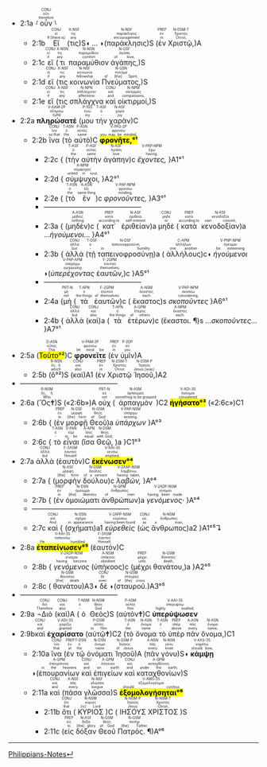 - <rt>2:1a</rt> ⸉<RUBY><ruby><ruby>οὖν<rt>therefore</rt></ruby><rt>οὖν</rt></ruby><rt>CONJ</rt></RUBY>⸊
	- <rt>2:1b</rt> <RUBY><ruby><ruby>Εἴ<rt>If [there is]</rt></ruby><rt>εἰ</rt></ruby><rt>CONJ</rt></RUBY> (<RUBY><ruby><ruby>τις<rt>any</rt></ruby><rt>τις</rt></ruby><rt>X-NSF</rt></RUBY>)S◖ ... ◗(<RUBY><ruby><ruby>παράκλησις<rt>encouragement</rt></ruby><rt>παράκλησις</rt></ruby><rt>N-NSF</rt></RUBY>)S (<RUBY><ruby><ruby>ἐν<rt>in</rt></ruby><rt>ἐν</rt></ruby><rt>PREP</rt></RUBY> <RUBY><ruby><ruby>Χριστῷ,<rt>Christ,</rt></ruby><rt>Χριστός</rt></ruby><rt>N-DSM-T</rt></RUBY>)A 
	- <rt>2:1c</rt> <RUBY><ruby><ruby>εἴ<rt>if</rt></ruby><rt>εἰ</rt></ruby><rt>CONJ</rt></RUBY> (<RUBY><ruby><ruby>τι<rt>any</rt></ruby><rt>τις</rt></ruby><rt>X-NSN</rt></RUBY> <RUBY><ruby><ruby>παραμύθιον<rt>comfort</rt></ruby><rt>παραμύθιον</rt></ruby><rt>N-NSN</rt></RUBY> <RUBY><ruby><ruby>ἀγάπης,<rt>of love,</rt></ruby><rt>ἀγάπη</rt></ruby><rt>N-GSF</rt></RUBY>)S 
	- <rt>2:1d</rt> <RUBY><ruby><ruby>εἴ<rt>if</rt></ruby><rt>εἰ</rt></ruby><rt>CONJ</rt></RUBY> (<RUBY><ruby><ruby>τις<rt>any</rt></ruby><rt>τις</rt></ruby><rt>X-NSF</rt></RUBY> <RUBY><ruby><ruby>κοινωνία<rt>fellowship</rt></ruby><rt>κοινωνία</rt></ruby><rt>N-NSF</rt></RUBY> <RUBY><ruby><ruby>Πνεύματος,<rt>of [the] Spirit,</rt></ruby><rt>πνεῦμα</rt></ruby><rt>N-GSN</rt></RUBY>)S 
	- <rt>2:1e</rt> <RUBY><ruby><ruby>εἴ<rt>if</rt></ruby><rt>εἰ</rt></ruby><rt>CONJ</rt></RUBY> (<RUBY><ruby><ruby>τις<rt>any</rt></ruby><rt>τις</rt></ruby><rt>X-NSF</rt></RUBY> <RUBY><ruby><ruby>σπλάγχνα<rt>affections</rt></ruby><rt>σπλάγχνον</rt></ruby><rt>N-NPN</rt></RUBY> <RUBY><ruby><ruby>καὶ<rt>and</rt></ruby><rt>καί</rt></ruby><rt>CONJ</rt></RUBY> <RUBY><ruby><ruby>οἰκτιρμοί,<rt>compassions,</rt></ruby><rt>οἰκτιρμός</rt></ruby><rt>N-NPM</rt></RUBY>)S 
- <rt>2:2a</rt> <RUBY><ruby><ruby><strong>πληρώσατέ</strong><rt>fulfill</rt></ruby><rt>πληρόω</rt></ruby><rt>V-AAM-2P</rt></RUBY> (<RUBY><ruby><ruby>μου<rt>my</rt></ruby><rt>ἐγώ</rt></ruby><rt>P-1GS</rt></RUBY> <RUBY><ruby><ruby>τὴν<rt>-</rt></ruby><rt>ὁ</rt></ruby><rt>T-ASF</rt></RUBY> <RUBY><ruby><ruby>χαρὰν<rt>joy</rt></ruby><rt>χαρά</rt></ruby><rt>N-ASF</rt></RUBY>)C 
	- <rt>2:2b</rt> <RUBY><ruby><ruby>ἵνα<rt>so that</rt></ruby><rt>ἵνα</rt></ruby><rt>CONJ</rt></RUBY> (<RUBY><ruby><ruby>τὸ<rt>the</rt></ruby><rt>ὁ</rt></ruby><rt>T-ASN</rt></RUBY> <RUBY><ruby><ruby>αὐτὸ<rt>same</rt></ruby><rt>αὐτός</rt></ruby><rt>P-ASN</rt></RUBY>)C <RUBY><ruby><ruby><mark><strong>φρονῆτε,°¹</strong></mark><rt>you may be minded,</rt></ruby><rt>φρονέω</rt></ruby><rt>V-PAS-2P</rt></RUBY> 
		- <rt>2:2c</rt> { (<RUBY><ruby><ruby>τὴν<rt>the</rt></ruby><rt>ὁ</rt></ruby><rt>T-ASF</rt></RUBY> <RUBY><ruby><ruby>αὐτὴν<rt>same</rt></ruby><rt>αὐτός</rt></ruby><rt>P-ASF</rt></RUBY> <RUBY><ruby><ruby>ἀγάπην<rt>love</rt></ruby><rt>ἀγάπη</rt></ruby><rt>N-ASF</rt></RUBY>)c <RUBY><ruby><ruby><em>ἔχοντες,</em><rt>having,</rt></ruby><rt>ἔχω</rt></ruby><rt>V-PAP-NPM</rt></RUBY> }A1°¹
		- <rt>2:2d</rt> { <RUBY><ruby><ruby>σύμψυχοι,<rt>united in soul,</rt></ruby><rt>σύμψυχος</rt></ruby><rt>A-NPM</rt></RUBY> }A2°¹
		- <rt>2:2e</rt> { (<RUBY><ruby><ruby>τὸ<rt>the</rt></ruby><rt>ὁ</rt></ruby><rt>T-ASN</rt></RUBY> <RUBY><ruby><ruby>ἓν<rt>same thing</rt></ruby><rt>εἷς</rt></ruby><rt>A-ASN</rt></RUBY>)c <RUBY><ruby><ruby><em>φρονοῦντες,</em><rt>minding,</rt></ruby><rt>φρονέω</rt></ruby><rt>V-PAP-NPM</rt></RUBY> }A3°¹
		- ——————————————
		- <rt>2:3a</rt> { (<RUBY><ruby><ruby>μηδὲν<rt>nothing</rt></ruby><rt>μηδείς</rt></ruby><rt>A-ASN</rt></RUBY>)c (<RUBY><ruby><ruby>κατ᾽<rt>according to</rt></ruby><rt>κατά</rt></ruby><rt>PREP</rt></RUBY> <RUBY><ruby><ruby>ἐριθείαν<rt>self-interest</rt></ruby><rt>ἐριθεία</rt></ruby><rt>N-ASF</rt></RUBY>)a <RUBY><ruby><ruby>μηδὲ<rt>or</rt></ruby><rt>μηδέ</rt></ruby><rt>CONJ</rt></RUBY> (<RUBY><ruby><ruby>κατὰ<rt>according to</rt></ruby><rt>κατά</rt></ruby><rt>PREP</rt></RUBY> <RUBY><ruby><ruby>κενοδοξίαν<rt>vain conceit,</rt></ruby><rt>κενοδοξία</rt></ruby><rt>N-ASF</rt></RUBY>)a ...<em>ἡγούμενοι</em>... }A4°¹
		- <rt>2:3b</rt> { <RUBY><ruby><ruby>ἀλλὰ<rt>but</rt></ruby><rt>ἀλλά</rt></ruby><rt>CONJ</rt></RUBY> (<RUBY><ruby><ruby>τῇ<rt>-</rt></ruby><rt>ὁ</rt></ruby><rt>T-DSF</rt></RUBY> <RUBY><ruby><ruby>ταπεινοφροσύνῃ<rt>in humility</rt></ruby><rt>ταπεινοφροσύνη</rt></ruby><rt>N-DSF</rt></RUBY>)a ( <RUBY><ruby><ruby>ἀλλήλους<rt>one another</rt></ruby><rt>ἀλλήλων</rt></ruby><rt>C-APM</rt></RUBY>)c◖ <RUBY><ruby><ruby><em>ἡγούμενοι</em><rt>be esteeming</rt></ruby><rt>ἡγέομαι</rt></ruby><rt>V-PNP-NPM</rt></RUBY> ◗(<RUBY><ruby><ruby><em>ὑπερέχοντας</em><rt>surpassing</rt></ruby><rt>ὑπερέχω</rt></ruby><rt>V-PAP-APM</rt></RUBY> <RUBY><ruby><ruby>ἑαυτῶν,<rt>themselves,</rt></ruby><rt>ἑαυτοῦ</rt></ruby><rt>F-2GPM</rt></RUBY>)c }A5°¹
		- ——————————————
		- <rt>2:4a</rt> {<RUBY><ruby><ruby>μὴ<rt>not</rt></ruby><rt>μή</rt></ruby><rt>PRT-N</rt></RUBY> (<RUBY><ruby><ruby>τὰ<rt>the things</rt></ruby><rt>ὁ</rt></ruby><rt>T-APN</rt></RUBY> <RUBY><ruby><ruby>ἑαυτῶν<rt>of themselves</rt></ruby><rt>ἑαυτοῦ</rt></ruby><rt>F-2GPM</rt></RUBY>)c ( <RUBY><ruby><ruby>ἕκαστος<rt>each</rt></ruby><rt>ἕκαστος</rt></ruby><rt>A-NSM</rt></RUBY>)s <RUBY><ruby><ruby><em>σκοποῦντες</em><rt>considering,</rt></ruby><rt>σκοπέω</rt></ruby><rt>V-PAP-NPM</rt></RUBY> }A6°¹
		- <rt>2:4b</rt> { <RUBY><ruby><ruby>ἀλλὰ<rt>but</rt></ruby><rt>ἀλλά</rt></ruby><rt>CONJ</rt></RUBY> (<RUBY><ruby><ruby>καὶ<rt>also</rt></ruby><rt>καί</rt></ruby><rt>CONJ</rt></RUBY>)a (<RUBY><ruby><ruby>τὰ<rt>the things</rt></ruby><rt>ὁ</rt></ruby><rt>T-APN</rt></RUBY> <RUBY><ruby><ruby>ἑτέρων<rt>of others</rt></ruby><rt>ἕτερος</rt></ruby><rt>A-GPM</rt></RUBY>)c (<RUBY><ruby><ruby>ἕκαστοι. ¶<rt>each.</rt></ruby><rt>ἕκαστος</rt></ruby><rt>A-NPM</rt></RUBY>)s ...<em>σκοποῦντες</em>...  }A7°¹


<div style="page-break-after: always;"></div>



- <rt>2:5a</rt> (<RUBY><ruby><ruby><mark>Τοῦτο°²</mark><rt>This</rt></ruby><rt>οὗτος</rt></ruby><rt>D-ASN</rt></RUBY>)C <RUBY><ruby><ruby><strong>φρονεῖτε</strong><rt>let mind be</rt></ruby><rt>φρονέω</rt></ruby><rt>V-PAM-2P</rt></RUBY> (<RUBY><ruby><ruby>ἐν<rt>in</rt></ruby><rt>ἐν</rt></ruby><rt>PREP</rt></RUBY> <RUBY><ruby><ruby>ὑμῖν<rt>you</rt></ruby><rt>σύ</rt></ruby><rt>P-2DP</rt></RUBY>)A 
	- <rt>2:5b</rt> (<RUBY><ruby><ruby>ὃ°²<rt>which</rt></ruby><rt>ὅς, ἥ</rt></ruby><rt>R-NSN</rt></RUBY>)S (<RUBY><ruby><ruby>καὶ<rt>also</rt></ruby><rt>καί</rt></ruby><rt>CONJ</rt></RUBY>)A1 (<RUBY><ruby><ruby>ἐν<rt>in</rt></ruby><rt>ἐν</rt></ruby><rt>PREP</rt></RUBY> <RUBY><ruby><ruby>Χριστῷ<rt>Christ</rt></ruby><rt>Χριστός</rt></ruby><rt>N-DSM-T</rt></RUBY> <RUBY><ruby><ruby>Ἰησοῦ,<rt>Jesus [was]:</rt></ruby><rt>Ἰησοῦς</rt></ruby><rt>N-DSM-P</rt></RUBY>)A2
- ——————————————
- <rt>2:6a</rt> (<RUBY><ruby><ruby>Ὃς🕇<rt>Who</rt></ruby><rt>ὅς, ἥ</rt></ruby><rt>R-NSM</rt></RUBY>)S («<rt>2:6b</rt>»)A <RUBY><ruby><ruby>οὐχ<rt>not</rt></ruby><rt>οὐ</rt></ruby><rt>PRT-N</rt></RUBY> (<RUBY><ruby><ruby>ἁρπαγμὸν<rt>something to be grasped</rt></ruby><rt>ἁρπαγμός</rt></ruby><rt>N-ASM</rt></RUBY>)C2 <RUBY><ruby><ruby><mark><strong>ἡγήσατο°³</strong></mark><rt>considered</rt></ruby><rt>ἡγέομαι</rt></ruby><rt>V-ADI-3S</rt></RUBY> («<rt>2:6c</rt>»)C1
	- <rt>2:6b</rt> { (<RUBY><ruby><ruby>ἐν<rt>in</rt></ruby><rt>ἐν</rt></ruby><rt>PREP</rt></RUBY> <RUBY><ruby><ruby>μορφῇ<rt>[the] form</rt></ruby><rt>μορφή</rt></ruby><rt>N-DSF</rt></RUBY> <RUBY><ruby><ruby>Θεοῦ<rt>of God</rt></ruby><rt>θεός</rt></ruby><rt>N-GSM</rt></RUBY>)a <RUBY><ruby><ruby><em>ὑπάρχων</em><rt>existing,</rt></ruby><rt>ὑπάρχω</rt></ruby><rt>V-PAP-NSM</rt></RUBY> }A°³
	- <rt>2:6c</rt> { <RUBY><ruby><ruby>τὸ<rt>-</rt></ruby><rt>ὁ</rt></ruby><rt>T-ASN</rt></RUBY> <RUBY><ruby><ruby><em>εἶναι</em><rt>to be</rt></ruby><rt>εἰμί</rt></ruby><rt>V-PAN</rt></RUBY> (<RUBY><ruby><ruby>ἴσα<rt>equal</rt></ruby><rt>ἴσος</rt></ruby><rt>A-APN</rt></RUBY> <RUBY><ruby><ruby>Θεῷ,<rt>with God,</rt></ruby><rt>θεός</rt></ruby><rt>N-DSM</rt></RUBY> )a }C1°³
- <rt>2:7a</rt> <RUBY><ruby><ruby>ἀλλὰ<rt>but</rt></ruby><rt>ἀλλά</rt></ruby><rt>CONJ</rt></RUBY> (<RUBY><ruby><ruby>ἑαυτὸν<rt>Himself</rt></ruby><rt>ἑαυτοῦ</rt></ruby><rt>F-3ASM</rt></RUBY>)C <RUBY><ruby><ruby><mark><strong>ἐκένωσεν°⁴</strong></mark><rt>emptied,</rt></ruby><rt>κενόω</rt></ruby><rt>V-AAI-3S</rt></RUBY>
	- <rt>2:7a</rt> { (<RUBY><ruby><ruby>μορφὴν<rt>[the] form</rt></ruby><rt>μορφή</rt></ruby><rt>N-ASF</rt></RUBY> <RUBY><ruby><ruby>δούλου<rt>of a servant</rt></ruby><rt>δοῦλος</rt></ruby><rt>N-GSM</rt></RUBY>)c <RUBY><ruby><ruby><em>λαβών,</em><rt>having taken,</rt></ruby><rt>λαμβάνω</rt></ruby><rt>V-2AAP-NSM</rt></RUBY> }A°⁴
	- <rt>2:7b</rt> { (<RUBY><ruby><ruby>ἐν<rt>in</rt></ruby><rt>ἐν</rt></ruby><rt>PREP</rt></RUBY> <RUBY><ruby><ruby>ὁμοιώματι<rt>[the] likeness</rt></ruby><rt>ὁμοίωμα</rt></ruby><rt>N-DSN</rt></RUBY> <RUBY><ruby><ruby>ἀνθρώπων<rt>of men</rt></ruby><rt>ἄνθρωπος</rt></ruby><rt>N-GPM</rt></RUBY>)a <RUBY><ruby><ruby><em>γενόμενος·</em><rt>having been made.</rt></ruby><rt>γίνομαι</rt></ruby><rt>V-2ADP-NSM</rt></RUBY> }A°⁴
	- ——————————————
	- <rt>2:7c</rt> <RUBY><ruby><ruby>καὶ<rt>And</rt></ruby><rt>καί</rt></ruby><rt>CONJ</rt></RUBY> { (<RUBY><ruby><ruby>σχήματι<rt>in appearance</rt></ruby><rt>σχῆμα</rt></ruby><rt>N-DSN</rt></RUBY>)a1 <RUBY><ruby><ruby><em>εὑρεθεὶς</em><rt>having been found</rt></ruby><rt>εὑρίσκω</rt></ruby><rt>V-2APP-NSM</rt></RUBY> (<RUBY><ruby><ruby>ὡς<rt>as</rt></ruby><rt>ὡς</rt></ruby><rt>CONJ</rt></RUBY> <RUBY><ruby><ruby>ἄνθρωπος<rt>a man,</rt></ruby><rt>ἄνθρωπος</rt></ruby><rt>N-NSM</rt></RUBY>)a2 }A1°⁵↴</br> 
- <rt>2:8a</rt> <RUBY><ruby><ruby><mark><strong>ἐταπείνωσεν°⁵</strong></mark><rt>He humbled</rt></ruby><rt>ταπεινόω</rt></ruby><rt>V-AAI-3S</rt></RUBY> (<RUBY><ruby><ruby>ἑαυτὸν<rt>Himself,</rt></ruby><rt>ἑαυτοῦ</rt></ruby><rt>F-3ASM</rt></RUBY>)C
	- <rt>2:8b</rt> { <RUBY><ruby><ruby><em>γενόμενος</em><rt>having become</rt></ruby><rt>γίνομαι</rt></ruby><rt>V-2ADP-NSM</rt></RUBY> (<RUBY><ruby><ruby>ὑπήκοος<rt>obedient</rt></ruby><rt>ὑπήκοος</rt></ruby><rt>A-NSM</rt></RUBY>)c (<RUBY><ruby><ruby>μέχρι<rt>unto</rt></ruby><rt>μέχρι</rt></ruby><rt>PREP</rt></RUBY> <RUBY><ruby><ruby>θανάτου,<rt>death,</rt></ruby><rt>θάνατος</rt></ruby><rt>N-GSM</rt></RUBY>)a }A2°⁵
	- <rt>2:8c</rt> ( <RUBY><ruby><ruby>θανάτου<rt>[the] death</rt></ruby><rt>θάνατος</rt></ruby><rt>N-GSM</rt></RUBY>)A3◖ <RUBY><ruby><ruby>δὲ<rt>even</rt></ruby><rt>δέ</rt></ruby><rt>CONJ</rt></RUBY> ◗(<RUBY><ruby><ruby>σταυροῦ.<rt>of [the] cross.</rt></ruby><rt>σταυρός</rt></ruby><rt>N-GSM</rt></RUBY>)A3°⁵
- ——————————————
- <rt>2:9a</rt> <RUBY><ruby><ruby>¬Διὸ<rt>Therefore</rt></ruby><rt>διό</rt></ruby><rt>CONJ</rt></RUBY> (<RUBY><ruby><ruby>καὶ<rt>also</rt></ruby><rt>καί</rt></ruby><rt>CONJ</rt></RUBY>)A (<RUBY><ruby><ruby>ὁ<rt>-</rt></ruby><rt>ὁ</rt></ruby><rt>T-NSM</rt></RUBY> <RUBY><ruby><ruby>Θεὸς<rt>God</rt></ruby><rt>θεός</rt></ruby><rt>N-NSM</rt></RUBY>)S (<RUBY><ruby><ruby>αὐτὸν🕇<rt>Him</rt></ruby><rt>αὐτός</rt></ruby><rt>P-ASM</rt></RUBY>)C <RUBY><ruby><ruby><strong>ὑπερύψωσεν</strong><rt>highly exalted,</rt></ruby><rt>ὑπερυψόω</rt></ruby><rt>V-AAI-3S</rt></RUBY></br> 
- <rt>2:9b</rt><RUBY><ruby><ruby>καὶ<rt>and</rt></ruby><rt>καί</rt></ruby><rt>CONJ</rt></RUBY> <RUBY><ruby><ruby><strong>ἐχαρίσατο</strong><rt>granted</rt></ruby><rt>χαρίζω</rt></ruby><rt>V-ADI-3S</rt></RUBY> (<RUBY><ruby><ruby>αὐτῷ🕇<rt>to Him</rt></ruby><rt>αὐτός</rt></ruby><rt>P-DSM</rt></RUBY>)C2 (<RUBY><ruby><ruby>τὸ<rt>the</rt></ruby><rt>ὁ</rt></ruby><rt>T-ASN</rt></RUBY> <RUBY><ruby><ruby>ὄνομα<rt>name</rt></ruby><rt>ὄνομα</rt></ruby><rt>N-ASN</rt></RUBY> <RUBY><ruby><ruby>τὸ<rt>-</rt></ruby><rt>ὁ</rt></ruby><rt>T-ASN</rt></RUBY> <RUBY><ruby><ruby>ὑπὲρ<rt>above</rt></ruby><rt>ὑπέρ</rt></ruby><rt>PREP</rt></RUBY> <RUBY><ruby><ruby>πᾶν<rt>every</rt></ruby><rt>πᾶς</rt></ruby><rt>A-ASN</rt></RUBY> <RUBY><ruby><ruby>ὄνομα,<rt>name,</rt></ruby><rt>ὄνομα</rt></ruby><rt>N-ASN</rt></RUBY>)C1
	- <rt>2:10a</rt> <RUBY><ruby><ruby>ἵνα<rt>that</rt></ruby><rt>ἵνα</rt></ruby><rt>CONJ</rt></RUBY> (<RUBY><ruby><ruby>ἐν<rt>at</rt></ruby><rt>ἐν</rt></ruby><rt>PREP</rt></RUBY> <RUBY><ruby><ruby>τῷ<rt>the</rt></ruby><rt>ὁ</rt></ruby><rt>T-DSN</rt></RUBY> <RUBY><ruby><ruby>ὀνόματι<rt>name</rt></ruby><rt>ὄνομα</rt></ruby><rt>N-DSN</rt></RUBY> <RUBY><ruby><ruby>Ἰησοῦ<rt>of Jesus</rt></ruby><rt>Ἰησοῦς</rt></ruby><rt>N-GSM-P</rt></RUBY>)A (<RUBY><ruby><ruby>πᾶν<rt>every</rt></ruby><rt>πᾶς</rt></ruby><rt>A-NSN</rt></RUBY> <RUBY><ruby><ruby>γόνυ<rt>knee</rt></ruby><rt>γόνυ</rt></ruby><rt>N-NSN</rt></RUBY>)S◖ <RUBY><ruby><ruby><strong>κάμψῃ</strong><rt>should bow,</rt></ruby><rt>κάμπτω</rt></ruby><rt>V-AAS-3S</rt></RUBY> ◗(<RUBY><ruby><ruby>ἐπουρανίων<rt>in the heavens</rt></ruby><rt>ἐπουράνιος</rt></ruby><rt>A-GPM</rt></RUBY> <RUBY><ruby><ruby>καὶ<rt>and</rt></ruby><rt>καί</rt></ruby><rt>CONJ</rt></RUBY> <RUBY><ruby><ruby>ἐπιγείων<rt>on earth</rt></ruby><rt>ἐπίγειος</rt></ruby><rt>A-GPM</rt></RUBY> <RUBY><ruby><ruby>καὶ<rt>and</rt></ruby><rt>καί</rt></ruby><rt>CONJ</rt></RUBY> <RUBY><ruby><ruby>καταχθονίων<rt>under the earth,</rt></ruby><rt>καταχθόνιος</rt></ruby><rt>A-GPM</rt></RUBY>)S
	- <rt>2:11a</rt> <RUBY><ruby><ruby>καὶ<rt>and</rt></ruby><rt>καί</rt></ruby><rt>CONJ</rt></RUBY> (<RUBY><ruby><ruby>πᾶσα<rt>every</rt></ruby><rt>πᾶς</rt></ruby><rt>A-NSF</rt></RUBY> <RUBY><ruby><ruby>γλῶσσα<rt>tongue</rt></ruby><rt>γλῶσσα</rt></ruby><rt>N-NSF</rt></RUBY>)S <RUBY><ruby><ruby><mark><strong>ἐξομολογήσηται°⁶</strong></mark><rt>should confess</rt></ruby><rt>ἐξομολογέομαι</rt></ruby><rt>V-AMS-3S</rt></RUBY> 
		- <rt>2:11b</rt> <RUBY><ruby><ruby>ὅτι<rt>that</rt></ruby><rt>ὅτι</rt></ruby><rt>CONJ</rt></RUBY> ( <RUBY><ruby><ruby>ΚΥΡΙΟΣ<rt>[is] Lord</rt></ruby><rt>κύριος</rt></ruby><rt>N-NSM</rt></RUBY> )C ( <RUBY><ruby><ruby>ΙΗΣΟΥΣ<rt>Jesus</rt></ruby><rt>Ἰησοῦς</rt></ruby><rt>N-NSM-P</rt></RUBY> <RUBY><ruby><ruby>ΧΡΙΣΤΟΣ<rt>Christ,</rt></ruby><rt>Χριστός</rt></ruby><rt>N-NSM-T</rt></RUBY> )S
		- <rt>2:11c</rt> (<RUBY><ruby><ruby>εἰς<rt>to</rt></ruby><rt>εἰς</rt></ruby><rt>PREP</rt></RUBY> <RUBY><ruby><ruby>δόξαν<rt>[the] glory</rt></ruby><rt>δόξα</rt></ruby><rt>N-ASF</rt></RUBY> <RUBY><ruby><ruby>Θεοῦ<rt>of God</rt></ruby><rt>θεός</rt></ruby><rt>N-GSM</rt></RUBY> <RUBY><ruby><ruby>Πατρός. ¶<rt>[the] Father.</rt></ruby><rt>πατήρ</rt></ruby><rt>N-GSM</rt></RUBY>)A°⁶



---
[Philippians-Notes↵](Philippians-Notes.md)